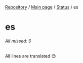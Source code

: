 [Repository](https://github.com/Laravel-Lang/lang) / [Main page](../index.md) / [Status](../status.md) / es

# es

###### All missed: 0

All lines are translated 😊

